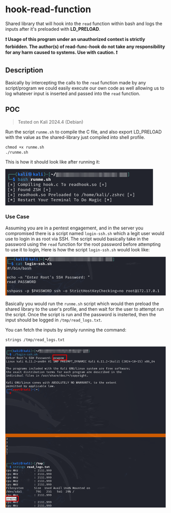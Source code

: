 # hook-read-function
Shared library that will hook into the `read` function within bash and logs the inputs after it's preloaded with **LD_PRELOAD**.

**❗ Usage of this program under an unauthorized context is strictly forbidden. The author(s) of read-func-hook do not take any responsibility for any harm caused to systems. Use with caution. ❗**

## Description
Basically by intercepting the calls to the `read` function made by any script/program we could easily execute our own code as well allowing us to log whatever input is inserted and passed into the `read` function.

## POC
> Tested on Kali 2024.4 (Debian)

Run the script `runme.sh` to compile the C file, and also export LD_PRELOAD with the value as the shared-library just compiled into shell profile.

```shell
chmod +x runme.sh
./runme.sh
```
This is how it should look like after running it:

![screenshot-runme](screenshot1.png)

### Use Case
Assuming you are in a pentest engagement, and in the server you compromised there is a script named `login-ssh.sh` which a legit user would use to login in as root via SSH. The script would basically take in the password using the `read` function for the root password before attempting to use it to login, Here is how the script `login-ssh.sh` would look like:

![screenshot-login-ssh](screenshot2.png)

Basically you would run the `runme.sh` script which would then preload the shared library to the user's profile, and then wait for the user to attempt run the script. Once the script is run and the password is insterted, then the input should be logged in `/tmp/read_logs.txt`.

You can fetch the inputs by simply running the command:
```shell
strings /tmp/read_logs.txt
```

![screenshot3-logs](screenshot3.png)

